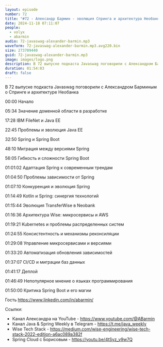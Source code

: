 ```yaml
---
layout: episode
number: 72
title: "#72 - Александр Бармин - эволюция Спринга и архитектура Необанка"
date: 2024-11-18 07:11:07
people:
  - volyx
  - abarmin
audio: 72-javaswag-alexander-barmin.mp3
waveform: 72-javaswag-alexander-barmin.mp3.avg220.bin
size: 273709440
guid: 72-javaswag-alexander-barmin.mp3
image: images/logo.png
description: В 72 выпуске подкаста Javaswag поговорили с Александром Барминым о Спринге и архитектуре Необанка
duration: 01:54:03
draft: false
---
```


В 72 выпуске подкаста Javaswag поговорили с Александром Барминым о Спринге и архитектуре Необанка

00:00 Начало

05:34 Значение доменной области в разработке

17:28 IBM FileNet и Java EE

22:45 Проблемы и эволюция Java EE

32:50 Spring и Spring Boot

48:10 Миграция между версиями Spring

56:05 Гибкость и сложности Spring Boot

01:01:02 Адаптация Spring к современным трендам

01:04:50 Проблемы зависимости от Spring

01:07:10 Конкуренция и эволюция Spring

01:14:49 Kotlin и Spring: синергия технологий

01:15:44 Эволюция TransferWise в Neobank

01:16:36 Архитектура Wise: микросервисы и AWS

01:19:21 Kubernetes и проблемы распределенных систем

01:24:55 Консистентность и механизмы реконсиляции

01:29:08 Управление микросервисами и версиями

01:33:20 Автоматизация обновления зависимостей

01:37:07 CI/CD и миграции баз данных

01:41:17 Деплой

01:46:49 Непопулярное мнение о языках программирования

01:50:00 Критика Spring Boot и его магии


Гость https://www.linkedin.com/in/abarmin/

Ссылки:

* Канал Александра на YouTube - https://www.youtube.com/@ABarmin
* Канал Java & Spring Weekly в Telegram - https://t.me/java_weekly
* Wise Tech Stack - https://medium.com/wise-engineering/wise-tech-stack-2022-edition-a6ac089a382f
* Spring Cloud с Борисовым - https://youtu.be/4tSyz_v9w7Q
